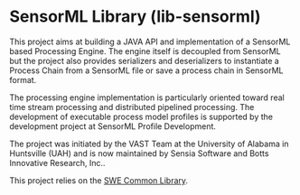 SensorML Library (lib-sensorml)
===============================

This project aims at building a JAVA API and implementation of a SensorML based Processing Engine.
The engine itself is decoupled from SensorML but the project also provides serializers and deserializers 
to instantiate a Process Chain from a SensorML file or save a process chain in SensorML format.

The processing engine implementation is particularly oriented toward real time stream processing and
distributed pipelined processing. The development of executable process model profiles is supported by the
development project at SensorML Profile Development.

The project was initiated by the VAST Team at the University of Alabama in Huntsville (UAH) and is now maintained
by Sensia Software and Botts Innovative Research, Inc..

This project relies on the [SWE Common Library](https://github.com/sensiasoft/lib-swe-common). 
